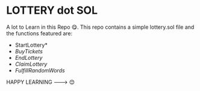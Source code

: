 # LOTTERY dot SOL
A lot to Learn in this Repo 😋.
This repo contains a simple lottery.sol file and the functions featured are:
-   StartLottery*
-   *BuyTickets*
-   *EndLottery*
-   *ClaimLottery*
-   *FulfillRandomWords*

HAPPY LEARNING ---> 😊
